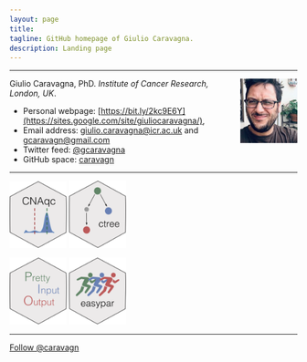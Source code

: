 ```yaml
---
layout: page
title: 
tagline: GitHub homepage of Giulio Caravagna.
description: Landing page
---
```




---

<img src="https://raw.githubusercontent.com/caravagn/caravagn.github.io/master/assets/io.jpg" align="right" alt="Giulio" style="width:100px;"/>

Giulio Caravagna, PhD. _Institute of Cancer Research, London, UK_.

* Personal webpage: [https://bit.ly/2kc9E6Y](https://sites.google.com/site/giuliocaravagna/), 
* Email address: [giulio.caravagna@icr.ac.uk](mailto:giulio.caravagna@icr.ac.uk) and [gcaravagn@gmail.com](mailto:gcaravagn@gmail.com)
* Twitter feed: [\@gcaravagna](https://twitter.com/gcaravagna)
* GitHub space: [caravagn](https://github.com/caravagn)

---

<a href="https://caravagn.github.io/CNAqc"><img src="https://raw.githubusercontent.com/caravagn/CNAqc/master/man/figures/logo.png" width="100"></a>
<a href="https://caravagn.github.io/ctree"><img src="https://raw.githubusercontent.com/caravagn/ctree/master/man/figures/logo.png" width="100"></a>

<a href="https://caravagn.github.io/pio"><img src="https://raw.githubusercontent.com/caravagn/pio/master/man/figures/logo.png" width="100"></a>
<a href="https://caravagn.github.io/easypar"><img src="https://raw.githubusercontent.com/caravagn/easypar/master/man/figures/logo.png" width="100"></a>

---

<!-- Place this tag in your head or just before your close body tag. -->
<script async defer src="https://buttons.github.io/buttons.js"></script>

<!-- Place this tag where you want the button to render. -->
<a class="github-button" href="https://github.com/caravagn" aria-label="Follow @caravagn on GitHub">Follow @caravagn</a>
